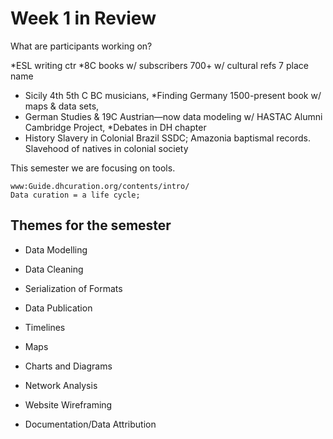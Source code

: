 # Week 1 in Review

What are participants working on?

*ESL writing ctr
*8C books w/ subscribers 700+ w/ cultural refs 7 place name
* Sicily 4th 5th C BC musicians,
*Finding Germany 1500-present book w/ maps & data sets,
* German Studies & 19C Austrian—now data modeling w/ HASTAC Alumni Cambridge Project,
*Debates in DH chapter
* History Slavery in Colonial Brazil SSDC; Amazonia baptismal records.  Slavehood of natives in colonial society


This semester we are focusing on tools.

	www:Guide.dhcuration.org/contents/intro/
	Data curation = a life cycle;

## Themes for the semester

* Data Modelling

* Data Cleaning

* Serialization of Formats

* Data Publication

* Timelines

* Maps

* Charts and Diagrams

* Network Analysis

* Website Wireframing

* Documentation/Data Attribution
